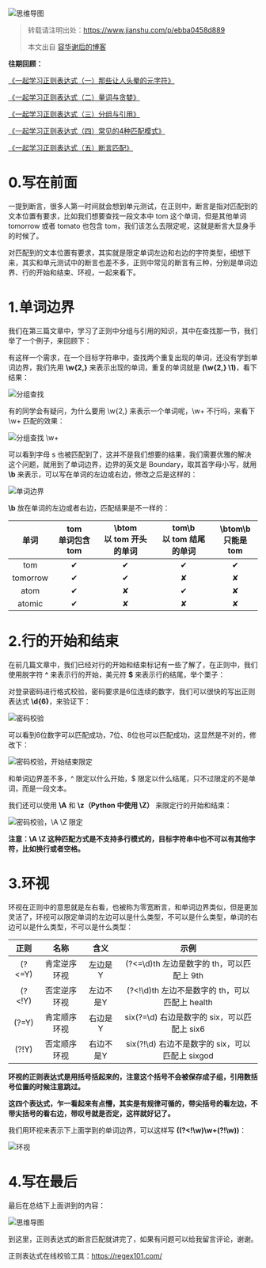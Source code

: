 ![思维导图](https://upload-images.jianshu.io/upload_images/3270074-0aa206193e8229e2.png?imageMogr2/auto-orient/strip%7CimageView2/2/w/1240)

> 转载请注明出处：https://www.jianshu.com/p/ebba0458d889
>
> 本文出自 [容华谢后的博客](https://www.jianshu.com/u/34ece31cd6eb)

**往期回顾：**

[《一起学习正则表达式（一）那些让人头晕的元字符》](https://www.jianshu.com/p/323c6f3afa62)

[《一起学习正则表达式（二）量词与贪婪》](https://www.jianshu.com/p/0e0dc45c2548)

[《一起学习正则表达式（三）分组与引用》](https://www.jianshu.com/p/2dfa4e41203b)

[《一起学习正则表达式（四）常见的4种匹配模式》](https://www.jianshu.com/p/78f11040a7ed)

[《一起学习正则表达式（五）断言匹配》](https://www.jianshu.com/p/ebba0458d889)

# 0.写在前面

一提到断言，很多人第一时间就会想到单元测试，在正则中，断言是指对匹配到的文本位置有要求，比如我们想要查找一段文本中 tom 这个单词，但是其他单词 tomorrow 或者 tomato 也包含 tom，我们该怎么去限定呢，这就是断言大显身手的时候了。

对匹配到的文本位置有要求，其实就是限定单词左边和右边的字符类型，细想下来，其实和单元测试中的断言也差不多，正则中常见的断言有三种，分别是单词边界、行的开始和结束、环视，一起来看下。

# 1.单词边界

我们在第三篇文章中，学习了正则中分组与引用的知识，其中在查找那一节，我们举了一个例子，来回顾下：

有这样一个需求，在一个目标字符串中，查找两个重复出现的单词，还没有学到单词边界，我们先用 **\w{2,}** 来表示出现的单词，重复的单词就是 **(\w{2,} \1)**，看下结果：

![分组查找](https://upload-images.jianshu.io/upload_images/3270074-300751cf88486948.png?imageMogr2/auto-orient/strip%7CimageView2/2/w/1240)

有的同学会有疑问，为什么要用 \w{2,} 来表示一个单词呢，\w+ 不行吗，来看下 \w+ 匹配的效果：

![分组查找 \w+](https://upload-images.jianshu.io/upload_images/3270074-f5a6219a30c46ad7.png?imageMogr2/auto-orient/strip%7CimageView2/2/w/1240)

可以看到字母 s 也被匹配到了，这并不是我们想要的结果，我们需要优雅的解决这个问题，就用到了单词边界，边界的英文是 Boundary，取其首字母小写，就用 **\b** 来表示，可以写在单词的左边或右边，修改之后是这样的：

![单词边界](https://upload-images.jianshu.io/upload_images/3270074-9f5a60f4e31f8c1b.png?imageMogr2/auto-orient/strip%7CimageView2/2/w/1240)

**\b** 放在单词的左边或者右边，匹配结果是不一样的：

单词 | tom<br>单词包含 tom | \btom<br>以 tom 开头的单词 | tom\b<br>以 tom 结尾的单词 | \btom\b<br>只能是 tom
:-: | :-: | :-: | :-: | :-:
tom | ✔ | ✔ | ✔ | ✔
tomorrow | ✔ | ✔ | ✘ | ✘
atom | ✔ | ✘ | ✔ | ✘
atomic | ✔ | ✘ | ✘ | ✘

# 2.行的开始和结束

在前几篇文章中，我们已经对行的开始和结束标记有一些了解了，在正则中，我们使用脱字符 **^** 来表示行的开始，美元符 **$** 来表示行的结尾，举个栗子：

对登录密码进行格式校验，密码要求是6位连续的数字，我们可以很快的写出正则表达式 **\d{6}**，来验证下：

![密码校验](https://upload-images.jianshu.io/upload_images/3270074-919e491a58c24bf5.png?imageMogr2/auto-orient/strip%7CimageView2/2/w/1240)

可以看到6位数字可以匹配成功，7位、8位也可以匹配成功，这显然是不对的，修改下：

![密码校验，开始结束限定](https://upload-images.jianshu.io/upload_images/3270074-5c4dd56845036f42.png?imageMogr2/auto-orient/strip%7CimageView2/2/w/1240)

和单词边界差不多，^ 限定以什么开始，$ 限定以什么结尾，只不过限定的不是单词，而是一段文本。

我们还可以使用 **\A** 和 **\z（Python 中使用 \Z）** 来限定行的开始和结束：

![密码校验，\A \Z 限定](https://upload-images.jianshu.io/upload_images/3270074-122872a9a27afbde.png?imageMogr2/auto-orient/strip%7CimageView2/2/w/1240)

**注意：\A \Z 这种匹配方式是不支持多行模式的，目标字符串中也不可以有其他字符，比如换行或者空格。**

# 3.环视

环视在正则中的意思就是左右看，也被称为零宽断言，和单词边界类似，但是更加灵活了，环视可以限定单词的左边可以是什么类型，不可以是什么类型，单词的右边可以是什么类型，不可以是什么类型：

正则 | 名称 | 含义 | 示例
:-: | :-: | :-: | :-:
(?<=Y) | 肯定逆序环视 | 左边是Y | (?<=\d)th 左边是数字的 th，可以匹配上 9th
(?<!Y) | 否定逆序环视 | 左边不是Y | (?<!\d)th 左边不是数字的 th，可以匹配上 health
(?=Y) | 肯定顺序环视 | 右边是Y | six(?=\d) 右边是数字的 six，可以匹配上 six6
(?!Y) | 否定顺序环视 | 右边不是Y | six(?!\d) 右边不是数字的 six，可以匹配上 sixgod

**环视的正则表达式是用括号括起来的，注意这个括号不会被保存成子组，引用数括号位置的时候注意跳过。**

**这四个表达式，乍一看起来有点懵，其实是有规律可循的，带尖括号的看左边，不带尖括号的看右边，带叹号就是否定，这样就好记了。**

我们用环视来表示下上面学到的单词边界，可以这样写 **((?<!\w)\w+(?!\w))**：

![环视](https://upload-images.jianshu.io/upload_images/3270074-ebc0f90c541d3aef.png?imageMogr2/auto-orient/strip%7CimageView2/2/w/1240)

# 4.写在最后

最后在总结下上面讲到的内容：

![思维导图](https://upload-images.jianshu.io/upload_images/3270074-5525b2c633b728c6.png?imageMogr2/auto-orient/strip%7CimageView2/2/w/1240)

到这里，正则表达式的断言匹配就讲完了，如果有问题可以给我留言评论，谢谢。

正则表达式在线校验工具：https://regex101.com/